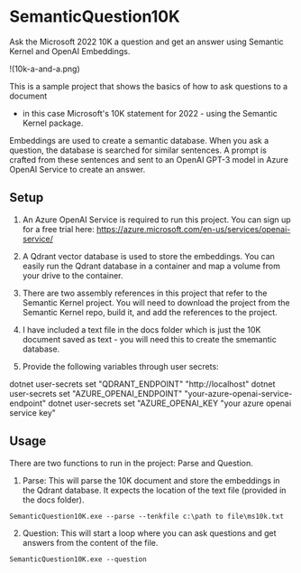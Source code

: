 # SemanticQuestion10K

Ask the Microsoft 2022 10K a question and get an answer using Semantic Kernel and OpenAI Embeddings. 

!(10k-a-and-a.png)


This is a sample project that shows the basics of how to ask questions to a document 
- in this case Microsoft's 10K statement for 2022 - using the Semantic Kernel package. 

Embeddings are used to create a semantic database. When you ask a question, the database is searched for similar sentences. 
A prompt is crafted from these sentences and sent to an OpenAI GPT-3 model in Azure OpenAI Service to create an answer.


## Setup

1. An Azure OpenAI Service is required to run this project. 
You can sign up for a free trial here: https://azure.microsoft.com/en-us/services/openai-service/

2. A Qdrant vector database is used to store the embeddings. You can easily run the Qdrant database in a container 
and map a volume from your drive to the container.

3. There are two assembly references in this project that refer to the Semantic Kernel project. 
You will need to download the project from the Semantic Kernel repo, build it, and add the references to the project.

4. I have included a text file in the docs folder which is just the 10K document saved as text - you will need this to create 
the smemantic database. 

5. Provide the following variables through user secrets:


  dotnet user-secrets set "QDRANT_ENDPOINT" "http://localhost"
  dotnet user-secrets set "AZURE_OPENAI_ENDPOINT" "your-azure-openai-service-endpoint"
  dotnet user-secrets set "AZURE_OPENAI_KEY "your azure openai service key"



## Usage

There are two functions to run in the project: Parse and Question.

1. Parse: This will parse the 10K document and store the embeddings in the Qdrant database. 
It expects the location of the text file (provided in the docs folder).

`
SemanticQuestion10K.exe --parse --tenkfile c:\path to file\ms10k.txt 
`


2. Question: This will start a loop where you can ask questions and get answers from the content of the file.

`
SemanticQuestion10K.exe --question
`





